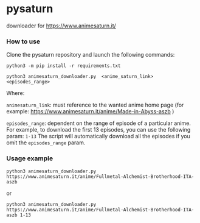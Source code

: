 # pysaturn
downloader for https://www.animesaturn.it/ 


### How to use
Clone the pysaturn repository and launch the following commands:
 
```
python3 -m pip install -r requirements.txt

python3 animesaturn_downloader.py  <anime_saturn_link> <episodes_range>
```

Where:

`animesaturn_link`: must reference to the wanted anime home page (for example: https://www.animesaturn.it/anime/Made-in-Abyss-aszb )

`episodes_range`: dependent on the range of episode of a particular anime.
For example, to download the first 13 episodes, you can use the following param: `1-13`
The script will automatically download all the episodes if you omit the `episodes_range` param.

### Usage example
```python3 animesaturn_downloader.py https://www.animesaturn.it/anime/Fullmetal-Alchemist-Brotherhood-ITA-aszb```

or 

```python3 animesaturn_downloader.py https://www.animesaturn.it/anime/Fullmetal-Alchemist-Brotherhood-ITA-aszb 1-13```
